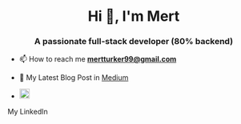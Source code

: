 <h1 align="center">Hi 👋, I'm Mert</h1>
<h3 align="center">A passionate full-stack developer (80% backend)</h3>

- 📫 How to reach me **mertturker99@gmail.com**
- 📝 My Latest Blog Post in [Medium](https://medium.com/@mertturker99/asynchronous-programming-in-asp-net-core-best-practices-and-pitfalls-9584dbd7a918)


-  <a href="https://linkedin.com/in/mertturker" target="_blank">
    <img src="https://raw.githubusercontent.com/rahuldkjain/github-profile-readme-generator/master/src/images/icons/Social/linked-in-alt.svg" alt="mertturker LinkedIn" height="20" width="20" />
  </a> My LinkedIn




